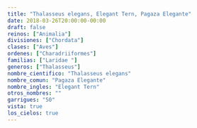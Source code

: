 ```yaml
---
title: "Thalasseus elegans, Elegant Tern, Pagaza Elegante"
date: 2018-03-26T20:00:00-00:00
draft: false
reinos: ["Animalia"]
divisiones: ["Chordata"]
clases: ["Aves"]
ordenes: ["Charadriiformes"]
familias: ["Laridae "]
generos: ["Thalasseus"]
nombre_cientifico: "Thalasseus elegans"
nombre_comun: "Pagaza Elegante"
nombre_ingles: "Elegant Tern"
otros_nombres: ""
garrigues: "50"
vista: true
los_cielos: true
---
```

